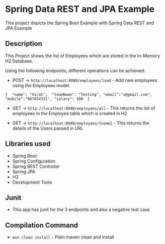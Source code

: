 # Spring Data REST and JPA Example
This project depicts the Spring Boot Example with Spring Data REST and JPA Example

## Description
This Project shows the list of Employees which are stored in the In-Memory H2 Database. 

Using the following endpoints, different operations can be achieved:

- POST -> `http://localhost:8080/employees/load` - Add new employees using the Employees model. 

`{ 
"name": "Virat", 
"teamName": "Testing",
"email":"v@gmail.com",
"mobile":"987654321",
"salary": 100 
}`


- GET -> `http://localhost:8080/employees/all` - This returns the list of employees in the Employee table which is created in H2

- GET -> `http://localhost:8080/employees/{name}` - This returns the details of the Users passed in URL

## Libraries used
- Spring Boot
- Spring Configuration
- Spring REST Controller
- Spring JPA
- H2
- Development Tools

## Junit
- This app has junit for the 3 endpoints and also a negative test case

## Compilation Command
- `mvn clean install` - Plain maven clean and install
